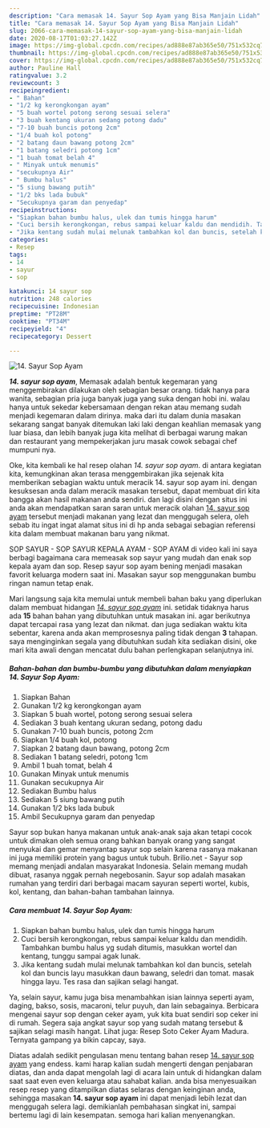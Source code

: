 ```yaml
---
description: "Cara memasak 14. Sayur Sop Ayam yang Bisa Manjain Lidah"
title: "Cara memasak 14. Sayur Sop Ayam yang Bisa Manjain Lidah"
slug: 2066-cara-memasak-14-sayur-sop-ayam-yang-bisa-manjain-lidah
date: 2020-08-17T01:03:27.142Z
image: https://img-global.cpcdn.com/recipes/ad888e87ab365e50/751x532cq70/14-sayur-sop-ayam-foto-resep-utama.jpg
thumbnail: https://img-global.cpcdn.com/recipes/ad888e87ab365e50/751x532cq70/14-sayur-sop-ayam-foto-resep-utama.jpg
cover: https://img-global.cpcdn.com/recipes/ad888e87ab365e50/751x532cq70/14-sayur-sop-ayam-foto-resep-utama.jpg
author: Pauline Hall
ratingvalue: 3.2
reviewcount: 3
recipeingredient:
- " Bahan"
- "1/2 kg kerongkongan ayam"
- "5 buah wortel potong serong sesuai selera"
- "3 buah kentang ukuran sedang potong dadu"
- "7-10 buah buncis potong 2cm"
- "1/4 buah kol potong"
- "2 batang daun bawang potong 2cm"
- "1 batang seledri potong 1cm"
- "1 buah tomat belah 4"
- " Minyak untuk menumis"
- "secukupnya Air"
- " Bumbu halus"
- "5 siung bawang putih"
- "1/2 bks lada bubuk"
- "Secukupnya garam dan penyedap"
recipeinstructions:
- "Siapkan bahan bumbu halus, ulek dan tumis hingga harum"
- "Cuci bersih kerongkongan, rebus sampai keluar kaldu dan mendidih. Tambahkan bumbu halus yg sudah ditumis, masukkan wortel dan kentang, tunggu sampai agak lunak."
- "Jika kentang sudah mulai melunak tambahkan kol dan buncis, setelah kol dan buncis layu masukkan daun bawang, seledri dan tomat. masak hingga layu. Tes rasa dan sajikan selagi hangat."
categories:
- Resep
tags:
- 14
- sayur
- sop

katakunci: 14 sayur sop 
nutrition: 248 calories
recipecuisine: Indonesian
preptime: "PT28M"
cooktime: "PT34M"
recipeyield: "4"
recipecategory: Dessert

---
```



![14. Sayur Sop Ayam](https://img-global.cpcdn.com/recipes/ad888e87ab365e50/751x532cq70/14-sayur-sop-ayam-foto-resep-utama.jpg)

<b><i>14. sayur sop ayam</i></b>, Memasak adalah bentuk kegemaran yang menggembirakan dilakukan oleh sebagian besar orang. tidak hanya para wanita, sebagian pria juga banyak juga yang suka dengan hobi ini. walau hanya untuk sekedar kebersamaan dengan rekan atau memang sudah menjadi kegemaran dalam dirinya. maka dari itu dalam dunia masakan sekarang sangat banyak ditemukan laki laki dengan keahlian memasak yang luar biasa, dan lebih banyak juga kita melihat di berbagai warung makan dan restaurant yang mempekerjakan juru masak cowok sebagai chef mumpuni nya.

Oke, kita kembali ke hal resep olahan <i>14. sayur sop ayam</i>. di antara kegiatan kita, kemungkinan akan terasa menggembirakan jika sejenak kita memberikan sebagian waktu untuk meracik 14. sayur sop ayam ini. dengan kesuksesan anda dalam meracik masakan tersebut, dapat membuat diri kita bangga akan hasil makanan anda sendiri. dan lagi disini dengan situs ini anda akan mendapatkan saran saran untuk meracik olahan <u>14. sayur sop ayam</u> tersebut menjadi makanan yang lezat dan menggugah selera, oleh sebab itu ingat ingat alamat situs ini di hp anda sebagai sebagian referensi kita dalam membuat makanan baru yang nikmat.

SOP SAYUR - SOP SAYUR KEPALA AYAM - SOP AYAM di video kali ini saya berbagi bagaimana cara memeasak sop sayur yang mudah dan enak sop kepala ayam dan sop. Resep sayur sop ayam bening menjadi masakan favorit keluarga modern saat ini. Masakan sayur sop menggunakan bumbu ringan namun tetap enak.


Mari langsung saja kita memulai untuk membeli bahan baku yang diperlukan dalam membuat hidangan <u><i>14. sayur sop ayam</i></u> ini. setidak tidaknya harus ada <b>15</b> bahan bahan yang dibutuhkan untuk masakan ini. agar berikutnya dapat tercapai rasa yang lezat dan nikmat. dan juga sediakan waktu kita sebentar, karena anda akan memprosesnya paling tidak dengan <b>3</b> tahapan. saya menginginkan segala yang dibutuhkan sudah kita sediakan disini, oke mari kita awali dengan mencatat dulu bahan perlengkapan selanjutnya ini.

<!--inarticleads1-->

##### Bahan-bahan dan bumbu-bumbu yang dibutuhkan dalam menyiapkan 14. Sayur Sop Ayam:

1. Siapkan  Bahan
1. Gunakan 1/2 kg kerongkongan ayam
1. Siapkan 5 buah wortel, potong serong sesuai selera
1. Sediakan 3 buah kentang ukuran sedang, potong dadu
1. Gunakan 7-10 buah buncis, potong 2cm
1. Siapkan 1/4 buah kol, potong
1. Siapkan 2 batang daun bawang, potong 2cm
1. Sediakan 1 batang seledri, potong 1cm
1. Ambil 1 buah tomat, belah 4
1. Gunakan  Minyak untuk menumis
1. Gunakan secukupnya Air
1. Sediakan  Bumbu halus
1. Sediakan 5 siung bawang putih
1. Gunakan 1/2 bks lada bubuk
1. Ambil Secukupnya garam dan penyedap


Sayur sop bukan hanya makanan untuk anak-anak saja akan tetapi cocok untuk dimakan oleh semua orang bahkan banyak orang yang sangat menyukai dan gemar menyantap sayur sop selain karena rasanya makanan ini juga memiliki protein yang bagus untuk tubuh. Brilio.net - Sayur sop memang menjadi andalan masyarakat Indonesia. Selain memang mudah dibuat, rasanya nggak pernah negebosanin. Sayur sop adalah masakan rumahan yang terdiri dari berbagai macam sayuran seperti wortel, kubis, kol, kentang, dan bahan-bahan tambahan lainnya. 

<!--inarticleads2-->

##### Cara membuat 14. Sayur Sop Ayam:

1. Siapkan bahan bumbu halus, ulek dan tumis hingga harum
1. Cuci bersih kerongkongan, rebus sampai keluar kaldu dan mendidih. Tambahkan bumbu halus yg sudah ditumis, masukkan wortel dan kentang, tunggu sampai agak lunak.
1. Jika kentang sudah mulai melunak tambahkan kol dan buncis, setelah kol dan buncis layu masukkan daun bawang, seledri dan tomat. masak hingga layu. Tes rasa dan sajikan selagi hangat.


Ya, selain sayur, kamu juga bisa menambahkan isian lainnya seperti ayam, daging, bakso, sosis, macaroni, telur puyuh, dan lain sebagainya. Berbicara mengenai sayur sop dengan ceker ayam, yuk kita buat sendiri sop ceker ini di rumah. Segera saja angkat sayur sop yang sudah matang tersebut &amp; sajikan selagi masih hangat. Lihat juga: Resep Soto Ceker Ayam Madura. Ternyata gampang ya bikin capcay, saya. 

Diatas adalah sedikit pengulasan menu tentang bahan resep <u>14. sayur sop ayam</u> yang endess. kami harap kalian sudah mengerti dengan penjabaran diatas, dan anda dapat mengolah lagi di acara lain untuk di hidangkan dalam saat saat even even keluarga atau sahabat kalian. anda bisa menyesuaikan resep resep yang ditampilkan diatas selaras dengan keinginan anda, sehingga masakan <b>14. sayur sop ayam</b> ini dapat menjadi lebih lezat dan menggugah selera lagi. demikianlah pembahasan singkat ini, sampai bertemu lagi di lain kesempatan. semoga hari kalian menyenangkan.
